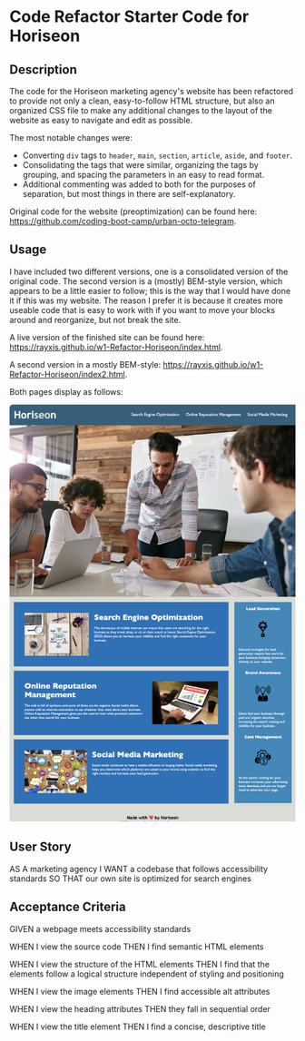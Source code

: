 # Code Refactor Starter Code for Horiseon

## Description
The code for the Horiseon marketing agency's website has been refactored to provide not only a clean, easy-to-follow HTML structure, but also an organized CSS file to make any additional changes to the layout of the website as easy to navigate and edit as possible.

The most notable changes were:
* Converting `div` tags to `header`, `main`, `section`, `article`, `aside`, and `footer`.
* Consolidating the tags that were similar, organizing the tags by grouping, and spacing the parameters in an easy to read format.
* Additional commenting was added to both for the purposes of separation, but most things in there are self-explanatory.

Original code for the website (preoptimization) can be found here: https://github.com/coding-boot-camp/urban-octo-telegram.

## Usage

I have included two different versions, one is a consolidated version of the original code. The second version is a (mostly) BEM-style version, which appears to be a little easier to follow; this is the way that I would have done it if this was my website. The reason I prefer it is because it creates more useable code that is easy to work with if you want to move your blocks around and reorganize, but not break the site.

A live version of the finished site can be found here: https://rayxis.github.io/w1-Refactor-Horiseon/index.html.


A second version in a mostly BEM-style: https://rayxis.github.io/w1-Refactor-Horiseon/index2.html.

Both pages display as follows:

![Screenshot of completed website](./assets/images/screenshot.png)

## User Story
AS A marketing agency
I WANT a codebase that follows accessibility standards
SO THAT our own site is optimized for search engines

## Acceptance Criteria
GIVEN a webpage meets accessibility standards

WHEN I view the source code
THEN I find semantic HTML elements

WHEN I view the structure of the HTML elements
THEN I find that the elements follow a logical structure independent of styling and 
positioning

WHEN I view the image elements
THEN I find accessible alt attributes

WHEN I view the heading attributes
THEN they fall in sequential order

WHEN I view the title element
THEN I find a concise, descriptive title
